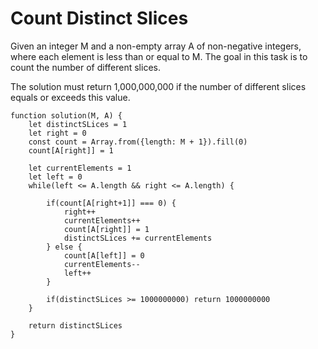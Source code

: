 # Count Distinct Slices

Given an integer M and a non-empty array A of non-negative integers, where each element is less than or equal to M.
The goal in this task is to count the number of different slices.

The solution must return 1,000,000,000 if the number of different slices equals or exceeds this value.

```
function solution(M, A) {
    let distinctSLices = 1
    let right = 0
    const count = Array.from({length: M + 1}).fill(0)
    count[A[right]] = 1

    let currentElements = 1
    let left = 0
    while(left <= A.length && right <= A.length) {
        
        if(count[A[right+1]] === 0) {
            right++
            currentElements++
            count[A[right]] = 1
            distinctSLices += currentElements
        } else {
            count[A[left]] = 0
            currentElements--
            left++
        }

        if(distinctSLices >= 1000000000) return 1000000000
    }

    return distinctSLices
}
```
